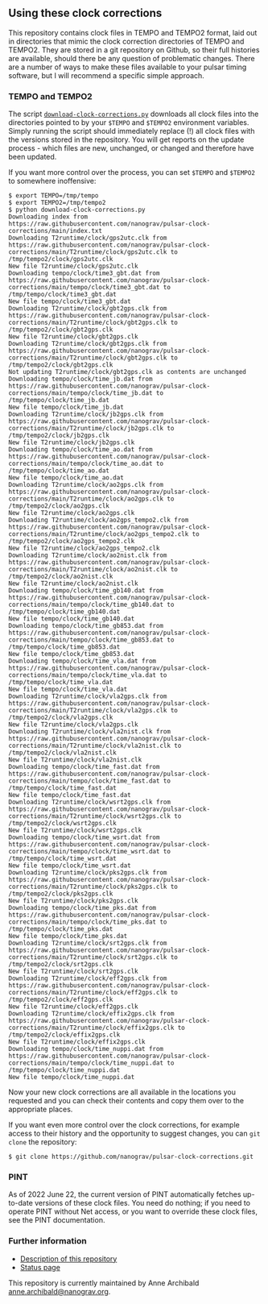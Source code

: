 
## Using these clock corrections

This repository contains clock files in TEMPO and TEMPO2 format, laid out in
directories that mimic the clock correction directories of TEMPO and TEMPO2.
They are stored in a git repository on Github, so their full histories are
available, should there be any question of problematic changes. There are a
number of ways to make these files available to your pulsar timing software,
but I will recommend a specific simple approach.

### TEMPO and TEMPO2

The script [`download-clock-corrections.py`](https://raw.githubusercontent.com/ipta/pulsar-clock-corrections/main/download-clock-corrections.py) downloads all clock files into the
directories pointed to by your `$TEMPO` and `$TEMPO2` environment variables. Simply
running the script should immediately replace (!) all clock files with the
versions stored in the repository. You will get reports on the update process -
which files are new, unchanged, or changed and therefore have been updated.

If you want more control over the process, you can set `$TEMPO` and `$TEMPO2` to somewhere inoffensive:

```
$ export TEMPO=/tmp/tempo
$ export TEMPO2=/tmp/tempo2
$ python download-clock-corrections.py
Downloading index from https://raw.githubusercontent.com/nanograv/pulsar-clock-corrections/main/index.txt
Downloading T2runtime/clock/gps2utc.clk from https://raw.githubusercontent.com/nanograv/pulsar-clock-corrections/main/T2runtime/clock/gps2utc.clk to /tmp/tempo2/clock/gps2utc.clk
New file T2runtime/clock/gps2utc.clk
Downloading tempo/clock/time3_gbt.dat from https://raw.githubusercontent.com/nanograv/pulsar-clock-corrections/main/tempo/clock/time3_gbt.dat to /tmp/tempo/clock/time3_gbt.dat
New file tempo/clock/time3_gbt.dat
Downloading T2runtime/clock/gbt2gps.clk from https://raw.githubusercontent.com/nanograv/pulsar-clock-corrections/main/T2runtime/clock/gbt2gps.clk to /tmp/tempo2/clock/gbt2gps.clk
New file T2runtime/clock/gbt2gps.clk
Downloading T2runtime/clock/gbt2gps.clk from https://raw.githubusercontent.com/nanograv/pulsar-clock-corrections/main/T2runtime/clock/gbt2gps.clk to /tmp/tempo2/clock/gbt2gps.clk
Not updating T2runtime/clock/gbt2gps.clk as contents are unchanged
Downloading tempo/clock/time_jb.dat from https://raw.githubusercontent.com/nanograv/pulsar-clock-corrections/main/tempo/clock/time_jb.dat to /tmp/tempo/clock/time_jb.dat
New file tempo/clock/time_jb.dat
Downloading T2runtime/clock/jb2gps.clk from https://raw.githubusercontent.com/nanograv/pulsar-clock-corrections/main/T2runtime/clock/jb2gps.clk to /tmp/tempo2/clock/jb2gps.clk
New file T2runtime/clock/jb2gps.clk
Downloading tempo/clock/time_ao.dat from https://raw.githubusercontent.com/nanograv/pulsar-clock-corrections/main/tempo/clock/time_ao.dat to /tmp/tempo/clock/time_ao.dat
New file tempo/clock/time_ao.dat
Downloading T2runtime/clock/ao2gps.clk from https://raw.githubusercontent.com/nanograv/pulsar-clock-corrections/main/T2runtime/clock/ao2gps.clk to /tmp/tempo2/clock/ao2gps.clk
New file T2runtime/clock/ao2gps.clk
Downloading T2runtime/clock/ao2gps_tempo2.clk from https://raw.githubusercontent.com/nanograv/pulsar-clock-corrections/main/T2runtime/clock/ao2gps_tempo2.clk to /tmp/tempo2/clock/ao2gps_tempo2.clk
New file T2runtime/clock/ao2gps_tempo2.clk
Downloading T2runtime/clock/ao2nist.clk from https://raw.githubusercontent.com/nanograv/pulsar-clock-corrections/main/T2runtime/clock/ao2nist.clk to /tmp/tempo2/clock/ao2nist.clk
New file T2runtime/clock/ao2nist.clk
Downloading tempo/clock/time_gb140.dat from https://raw.githubusercontent.com/nanograv/pulsar-clock-corrections/main/tempo/clock/time_gb140.dat to /tmp/tempo/clock/time_gb140.dat
New file tempo/clock/time_gb140.dat
Downloading tempo/clock/time_gb853.dat from https://raw.githubusercontent.com/nanograv/pulsar-clock-corrections/main/tempo/clock/time_gb853.dat to /tmp/tempo/clock/time_gb853.dat
New file tempo/clock/time_gb853.dat
Downloading tempo/clock/time_vla.dat from https://raw.githubusercontent.com/nanograv/pulsar-clock-corrections/main/tempo/clock/time_vla.dat to /tmp/tempo/clock/time_vla.dat
New file tempo/clock/time_vla.dat
Downloading T2runtime/clock/vla2gps.clk from https://raw.githubusercontent.com/nanograv/pulsar-clock-corrections/main/T2runtime/clock/vla2gps.clk to /tmp/tempo2/clock/vla2gps.clk
New file T2runtime/clock/vla2gps.clk
Downloading T2runtime/clock/vla2nist.clk from https://raw.githubusercontent.com/nanograv/pulsar-clock-corrections/main/T2runtime/clock/vla2nist.clk to /tmp/tempo2/clock/vla2nist.clk
New file T2runtime/clock/vla2nist.clk
Downloading tempo/clock/time_fast.dat from https://raw.githubusercontent.com/nanograv/pulsar-clock-corrections/main/tempo/clock/time_fast.dat to /tmp/tempo/clock/time_fast.dat
New file tempo/clock/time_fast.dat
Downloading T2runtime/clock/wsrt2gps.clk from https://raw.githubusercontent.com/nanograv/pulsar-clock-corrections/main/T2runtime/clock/wsrt2gps.clk to /tmp/tempo2/clock/wsrt2gps.clk
New file T2runtime/clock/wsrt2gps.clk
Downloading tempo/clock/time_wsrt.dat from https://raw.githubusercontent.com/nanograv/pulsar-clock-corrections/main/tempo/clock/time_wsrt.dat to /tmp/tempo/clock/time_wsrt.dat
New file tempo/clock/time_wsrt.dat
Downloading T2runtime/clock/pks2gps.clk from https://raw.githubusercontent.com/nanograv/pulsar-clock-corrections/main/T2runtime/clock/pks2gps.clk to /tmp/tempo2/clock/pks2gps.clk
New file T2runtime/clock/pks2gps.clk
Downloading tempo/clock/time_pks.dat from https://raw.githubusercontent.com/nanograv/pulsar-clock-corrections/main/tempo/clock/time_pks.dat to /tmp/tempo/clock/time_pks.dat
New file tempo/clock/time_pks.dat
Downloading T2runtime/clock/srt2gps.clk from https://raw.githubusercontent.com/nanograv/pulsar-clock-corrections/main/T2runtime/clock/srt2gps.clk to /tmp/tempo2/clock/srt2gps.clk
New file T2runtime/clock/srt2gps.clk
Downloading T2runtime/clock/eff2gps.clk from https://raw.githubusercontent.com/nanograv/pulsar-clock-corrections/main/T2runtime/clock/eff2gps.clk to /tmp/tempo2/clock/eff2gps.clk
New file T2runtime/clock/eff2gps.clk
Downloading T2runtime/clock/effix2gps.clk from https://raw.githubusercontent.com/nanograv/pulsar-clock-corrections/main/T2runtime/clock/effix2gps.clk to /tmp/tempo2/clock/effix2gps.clk
New file T2runtime/clock/effix2gps.clk
Downloading tempo/clock/time_nuppi.dat from https://raw.githubusercontent.com/nanograv/pulsar-clock-corrections/main/tempo/clock/time_nuppi.dat to /tmp/tempo/clock/time_nuppi.dat
New file tempo/clock/time_nuppi.dat
```

Now your new clock corrections are all available in the locations you requested
and you can check their contents and copy them over to the appropriate places.

If you want even more control over the clock corrections, for example access to their history and the opportunity to suggest changes, you can `git clone` the repository:

```
$ git clone https://github.com/nanograv/pulsar-clock-corrections.git
```

### PINT

As of 2022 June 22, the current version of PINT automatically fetches
up-to-date versions of these clock files. You need do nothing; if you need to operate
PINT without Net access, or you want to override these clock files, see the
PINT documentation.


### Further information

- [Description of this repository](index.html)
- [Status page](status.html)



This repository is currently maintained by Anne Archibald <anne.archibald@nanograv.org>.

